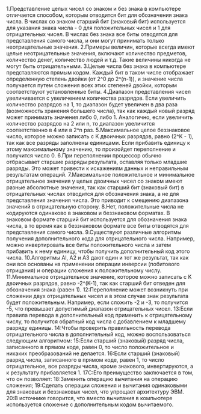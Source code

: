 1.Представление целых чисел со знаком и без знака в компьютере отличается способом, которым отводится бит для обозначения знака числа. В числах со знаком старший бит (знаковый бит) используется для указания знака числа - 0 для положительных чисел и 1 для отрицательных чисел. В числах без знака все биты отводятся для представления самого числа, и они могут принимать только неотрицательные значения.
2.Примеры величин, которые всегда имеют целые неотрицательные значения, включают количество предметов, количество денег, количество людей и т.д. Такие величины никогда не могут быть отрицательными.
3.Целые числа без знака в компьютере представляются прямым кодом. Каждый бит в таком числе отображает определенную степень двойки (от 2^0 до 2^(n-1)), и значение числа получается путем сложения всех этих степеней двойки, которым соответствуют установленные биты.
4.Диапазон представления чисел увеличивается с увеличением количества разрядов. Если увеличить количество разрядов на 1, то диапазон будет увеличен в два раза (возможность хранения большего числа), так как каждый новый разряд может принимать значения либо 0, либо 1. Аналогично, если увеличить количество разрядов на 2 или n, то диапазон увеличится соответственно в 4 или в 2^n раз.
5.Максимальное целое беззнаковое число, которое можно записать с K двоичных разрядов, равно (2^K - 1), так как все разряды заполнены единицами. Если прибавить единицу к этому максимальному значению, то произойдет переполнение и получится число 0.
6.При переполнении процессор обычно отбрасывает старшие разряды результата, оставляя только младшие разряды. Это может привести к искажениям данных и неправильным результатам операций.
7.Максимальное положительное и минимальное отрицательное значения у целых двоичных чисел со знаком имеют разные абсолютные значения, так как старший бит (знаковый бит) в отрицательных числах отводится для обозначения знака, а не для представления значения числа. Это приводит к смещению диапазона значений в отрицательную сторону.
8.Нет, положительные числа не кодируются одинаково в знаковом и беззнаковом форматах. В знаковом формате старший бит используется для обозначения знака числа, в то время как в беззнаковом формате все биты отводятся для представления самого числа.
9.Существуют различные алгоритмы получения дополнительного кода для отрицательного числа. Например, можно инвертировать все биты положительного числа и затем прибавить к нему единицу, чтобы получить дополнительный код этого числа.
10.Алгоритмы Al, A2 и A3 дают один и тот же результат, так как они все основаны на применении операции инверсии (побитового отрицания) и операции сложения к положительному числу.
11.Минимальное отрицательное значение, которое можно записать с K двоичных разрядов, равно -2^(K-1), так как старший бит отведен для обозначения знака (равен 1).
12:Переполнение может возникнуть при сложении двух отрицательных чисел и в этом случае знак результата будет положительным. Например, если сложить -2 и -3, то получится -5, что превышает допустимый диапазон отрицательных чисел.
13:Если правила перевода в дополнительный код применить к отрицательному числу, то получится обратный код числа с добавлением к младшему разряду единицы.
14:Чтобы проверить правильность перевода отрицательного числа в дополнительный код, можно воспользоваться следующим алгоритмом:
15:Если старший (знаковый) разряд числа, записанного в прямом коде, равен 0, то число положительное и никаких преобразований не делается.
16:Если старший (знаковый) разряд числа, записанного в прямом коде, равен 1, то число отрицательное, все разряды числа, кроме знакового, инвертируются, а к результату прибавляется 1.
17С:Его преимущество заключается в том, что он позволяет:
18:Заменить операцию вычитания на операцию сложения;
19:Сделать операции сложения и вычитания одинаковыми для знаковых и беззнаковых чисел, что упрощает архитектуру ЭВМ.
20:В источнике говорится, что вместо вычитания в компьютере используется сложение с дополнительным кодом вычитаемого.
